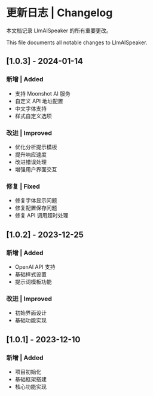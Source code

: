 # 更新日志 | Changelog

本文档记录 LlmAISpeaker 的所有重要更改。

This file documents all notable changes to LlmAISpeaker.

## [1.0.3] - 2024-01-14

### 新增 | Added
- 支持 Moonshot AI 服务
- 自定义 API 地址配置
- 中文字体支持
- 样式自定义选项

### 改进 | Improved
- 优化分析提示模板
- 提升响应速度
- 改进错误处理
- 增强用户界面交互

### 修复 | Fixed
- 修复字体显示问题
- 修复配置保存问题
- 修复 API 调用超时处理

## [1.0.2] - 2023-12-25

### 新增 | Added
- OpenAI API 支持
- 基础样式设置
- 提示词模板功能

### 改进 | Improved
- 初始界面设计
- 基础功能实现

## [1.0.1] - 2023-12-10

### 新增 | Added
- 项目初始化
- 基础框架搭建
- 核心功能实现 